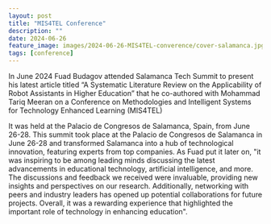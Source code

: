 ```yaml
---
layout: post
title: "MIS4TEL Conference"
description: ""
date: 2024-06-26
feature_image: images/2024-06-26-MIS4TEL-converence/cover-salamanca.jpg
tags: [conference]
---
```


In June 2024 Fuad Budagov attended Salamanca Tech Summit to present his latest article titled “A Systematic Literature Review on the Applicability of Robot Assistants in Higher Education” that he co-authored with Mohammad Tariq Meeran on a Conference on Methodologies and Intelligent Systems for Technology Enhanced Learning (MIS4TEL)

It was held at the Palacio de Congresos de Salamanca, Spain, from June 26-28.  This summit took place at the Palacio de Congresos de Salamanca in June 26-28 and transformed Salamanca into a hub of technological innovation, featuring experts from top companies. As Fuad put it later on, "it was inspiring to be among leading minds discussing the latest advancements in educational technology, artificial intelligence, and more. The discussions and feedback we received were invaluable, providing new insights and perspectives on our research. Additionally, networking with peers and industry leaders has opened up potential collaborations for future projects. Overall, it was a rewarding experience that highlighted the important role of technology in enhancing education".